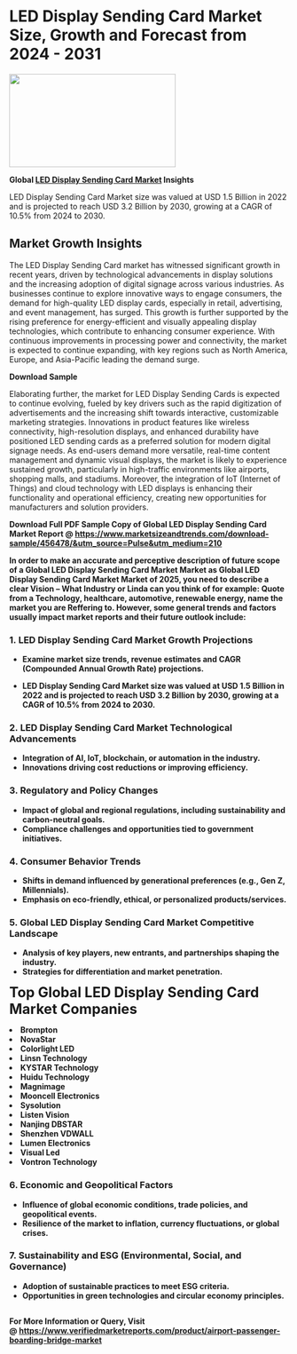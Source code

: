 <H1>LED Display Sending Card Market Size, Growth and Forecast from 2024 - 2031</H1><img class="aligncenter size-medium wp-image-584254" src="https://thirdeyenews.in/wp-content/uploads/2024/09/Global-Market-Research-300x168.jpeg" alt="" width="300" height="168" /><p><strong>Global&nbsp;<a href="https://www.marketsizeandtrends.com/download-sample/456478/&amp;utm_source=Pulse&amp;utm_medium=210">LED Display Sending Card Market</a> Insights</strong></p><p>LED Display Sending Card Market size was valued at USD 1.5 Billion in 2022 and is projected to reach USD 3.2 Billion by 2030, growing at a CAGR of 10.5% from 2024 to 2030.</p><p><h2>Market Growth Insights</h2> <p>The LED Display Sending Card market has witnessed significant growth in recent years, driven by technological advancements in display solutions and the increasing adoption of digital signage across various industries. As businesses continue to explore innovative ways to engage consumers, the demand for high-quality LED display cards, especially in retail, advertising, and event management, has surged. This growth is further supported by the rising preference for energy-efficient and visually appealing display technologies, which contribute to enhancing consumer experience. With continuous improvements in processing power and connectivity, the market is expected to continue expanding, with key regions such as North America, Europe, and Asia-Pacific leading the demand surge.</p> <p><strong>Download Sample</strong></p> <p>Elaborating further, the market for LED Display Sending Cards is expected to continue evolving, fueled by key drivers such as the rapid digitization of advertisements and the increasing shift towards interactive, customizable marketing strategies. Innovations in product features like wireless connectivity, high-resolution displays, and enhanced durability have positioned LED sending cards as a preferred solution for modern digital signage needs. As end-users demand more versatile, real-time content management and dynamic visual displays, the market is likely to experience sustained growth, particularly in high-traffic environments like airports, shopping malls, and stadiums. Moreover, the integration of IoT (Internet of Things) and cloud technology with LED displays is enhancing their functionality and operational efficiency, creating new opportunities for manufacturers and solution providers. <p><strong></p><p><span class=""><strong>Download Full PDF Sample Copy of Global LED Display Sending Card Market Report</strong> @ <a href="https://www.marketsizeandtrends.com/download-sample/456478/&amp;utm_source=Pulse&amp;utm_medium=210" target="_blank">https://www.marketsizeandtrends.com/download-sample/456478/&amp;utm_source=Pulse&amp;utm_medium=210</a></span></p><p>In order to make an accurate and perceptive description of future scope of a Global&nbsp;LED Display Sending Card Market Market as Global&nbsp;LED Display Sending Card Market Market of 2025, you need to describe a clear Vision &ndash; What Industry or Linda can you think of for example: Quote from a Technology, healthcare, automotive, renewable energy, name the market you are Reffering to. However, some general trends and factors usually impact market reports and their future outlook include:</p><h3>1.&nbsp;<strong>LED Display Sending Card Market Growth Projections</strong></h3><ul><li>Examine market size trends, revenue estimates and CAGR (Compounded Annual Growth Rate) projections.</li><li><p>LED Display Sending Card Market size was valued at USD 1.5 Billion in 2022 and is projected to reach USD 3.2 Billion by 2030, growing at a CAGR of 10.5% from 2024 to 2030.</p></li></ul><h3>2.&nbsp;<strong>LED Display Sending Card Market Technological Advancements</strong></h3><ul><li>Integration of AI, IoT, blockchain, or automation in the industry.</li><li>Innovations driving cost reductions or improving efficiency.</li></ul><h3>3.&nbsp;<strong>Regulatory and Policy Changes</strong></h3><ul><li>Impact of global and regional regulations, including sustainability and carbon-neutral goals.</li><li>Compliance challenges and opportunities tied to government initiatives.</li></ul><h3>4.&nbsp;<strong>Consumer Behavior Trends</strong></h3><ul><li>Shifts in demand influenced by generational preferences (e.g., Gen Z, Millennials).</li><li>Emphasis on eco-friendly, ethical, or personalized products/services.</li></ul><h3>5.&nbsp;<strong>Global LED Display Sending Card Market Competitive Landscape</strong></h3><ul><li>Analysis of key players, new entrants, and partnerships shaping the industry.</li><li>Strategies for differentiation and market penetration.</li></ul><p data-pm-slice="1 1 []"><span style="color: inherit; font-family: inherit; font-size: 25px;">Top Global LED Display Sending Card Market Companies</span></p><div class="" data-test-id=""><p><li>Brompton</li><li> NovaStar</li><li> Colorlight LED</li><li> Linsn Technology</li><li> KYSTAR Technology</li><li> Huidu Technology</li><li> Magnimage</li><li> Mooncell Electronics</li><li> Sysolution</li><li> Listen Vision</li><li> Nanjing DBSTAR</li><li> Shenzhen VDWALL</li><li> Lumen Electronics</li><li> Visual Led</li><li> Vontron Technology</li></p></div><h3>6.&nbsp;<strong>Economic and Geopolitical Factors</strong></h3><ul><li>Influence of global economic conditions, trade policies, and geopolitical events.</li><li>Resilience of the market to inflation, currency fluctuations, or global crises.</li></ul><h3>7.&nbsp;<strong>Sustainability and ESG (Environmental, Social, and Governance)</strong></h3><ul><li>Adoption of sustainable practices to meet ESG criteria.</li><li>Opportunities in green technologies and circular economy principles.</li></ul><h2><strong style="font-size: 14px;">For More Information or Query, Visit @&nbsp;</strong><a style="background-color: #ffffff; font-size: 14px;" href="https://www.marketsizeandtrends.com/report/led-display-sending-card-market/" target="_blank">https://www.verifiedmarketreports.com/product/airport-passenger-boarding-bridge-market</a></h2>
